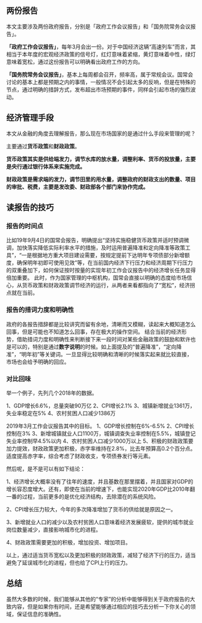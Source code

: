 ## 两份报告
本文主要涉及两份政府报告，分别是「政府工作会议报告」和「国务院常务会议报告」。

**「政府工作会议报告」**，每年3月会出一份。对于中国经济这辆“高速列车”而言，其相当于本年度的宏观经济政策的信号灯，红灯意味着紧缩，黄灯意味着中性，绿灯意味着宽松，通过这份报告可以明确看出政府工作的方向。

**「国务院常务会议报告」**，基本上每周都会召开，频率高，属于常规会议。国常会讨论的基本上都是预期之内的事情，一般情况不会引起太多的反响，但是在特殊的节点，通过明确的措辞方式，发布超出市场预期的事件，同样会引起市场的强烈波动。

## 经济管理手段
本文从金融的角度去理解报告，那么现在市场国家的是通过什么手段来管理的呢？

主要通过**货币政策**和**财政政策**。

**货币政策其实是供给端发力，调节水库的放水量，调整利率、货币的投放量，主要是央行通过银行体系来实施完成。**

**财政政策是需求端的发力，调节田里的用水量，调整政府的财政支出的数量、项目的审批、税费，主要是发改委、财政部各个部门来协作完成。**

## 读报告的技巧

### 报告的时间点
比如19年9月4日的国常会报告，明确提出“坚持实施稳健货币政策并适时预调微调，加快落实降低实际利率水平的措施，及时运用普遍降准和定向降准等政策工具”，“一是根据地方重大项目建设需要，按规定提前下达明年专项债部分新增额度，确保明年初即可使用见效”等，在当前国内经济下行压力和经济周期下行压力的双重叠加下，如何保证按时按量的实现年初工作会议报告中的经济增长任务显得倍加重要。
此时，作为国家管理的中枢机构，国常会直接以明确的态度给市场信心，从货币政策和财政政策调节经济的运行，从两者来看都指向了“宽松”，经济拐点就在当前。

### 报告的措词力度和明确性
政府的各报告措辞都是比较讲究而留有余地，清晰而又模糊，读起来大概知道怎么回事，但是可能也不知道怎么回事，存在极大的操作空间。
结合当前的经济形势，借助措词力度和明确性来判断接下来一段时间对某些金融政策的鼓励和默许也是可以的，特别是通过**数字说明**的时候。如上面提及的“普遍降准”，“定向降准”，“明年初”等关键词。一旦显得比较明确和清晰的时候落实起来就比较直接，市场也会给予明确的回应。

### 对比回味
举一个例子，先列几个2018年的数据。

1、GDP增长6.6%，总量突破90万亿
2、CPI增长2.1%
3、城镇新增就业1361万，失业率稳定在5%
4、农村贫困人口减少1386万

2019年3月工作会议报告其中的目标。
1、GDP增长控制在6%-6.5%
2、CPI增长控制在3%
3、新增城镇就业人口1100万，城镇调查失业率控制在5.5%，城镇登记失业率控制早4.5%以内
4、农村贫困人口减少1000万以上
5、积极的财政政策要加力提效，财政政策更加积极，赤字率维持在2.8%，比去年预算高0.2个百分点。适度提高赤字率，综合考虑了财政收支，专项债券发行等元素。

然后呢，是不是可以有如下结论：

1、经济增长大概率没有了往年的速度，并且基数在那里摆着，并且国家对GDP的增长容忍度增大。还有，即使在当前的增速下，也能实现2020年GDP比2010年翻一番的过程，当前更多的是优化经济结构，去除潜在的系统风险。

2、CPI增长压力较大，今年的多次降准增加了货币的供给就是原因之一。

3、新增就业人口的减少以及农村贫困人口意味着经济发展疲软，提供的城市就业岗位数量减少，直接影响城市化的进程。

4、财政政策需要更加的积极，增加投资、增加项目。

以上，通过适当货币宽松以及更加积极的财政政策，减轻了经济下行的压力，适当避免了延误城市化的进程，但也给了CPI上行的压力。

## 总结

虽然大多数的时候，我们能够从其他的“专家”的分析中能够得到关于政府报告的大致内容，但是如果你有时间，还是希望能够通过相应的技巧去分析一下你关心的领域，保证信息的准确性。

